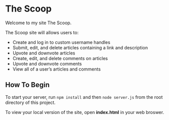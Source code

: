 # The Scoop
Welcome to my site The Scoop.

The Scoop site will allows users to:

- Create and log in to custom username handles
- Submit, edit, and delete articles containing a link and description
- Upvote and downvote articles
- Create, edit, and delete comments on articles
- Upvote and downvote comments
- View all of a user’s articles and comments


## How To Begin

To start your server, run `npm install` and then `node server.js` from the root directory of this project.

To view your local version of the site, open **index.html** in your web broswer.